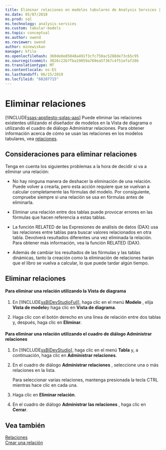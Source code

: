 ```yaml
---
title: Eliminar relaciones en modelos tabulares de Analysis Services | Microsoft Docs
ms.date: 05/07/2018
ms.prod: sql
ms.technology: analysis-services
ms.custom: tabular-models
ms.topic: conceptual
ms.author: owend
ms.reviewer: owend
author: minewiskan
manager: kfile
ms.openlocfilehash: 360de0e85048a491f3cfc750ac5288de73c65c95
ms.sourcegitcommit: 3026c22b7fba19059a769ea5f367c4f51efaf286
ms.translationtype: MT
ms.contentlocale: es-ES
ms.lasthandoff: 06/15/2019
ms.locfileid: "68207715"
---
```

# <a name="delete-relationships"></a>Eliminar relaciones 
[!INCLUDE[ssas-appliesto-sqlas-aas](../../includes/ssas-appliesto-sqlas-aas.md)]
  Puede eliminar las relaciones existentes utilizando el diseñador de modelos en la Vista de diagrama o utilizando el cuadro de diálogo Administrar relaciones. Para obtener información acerca de cómo se usan las relaciones en los modelos tabulares, vea [relaciones](../../analysis-services/tabular-models/relationships-ssas-tabular.md).  
  
## <a name="considerations-for-deleting-relationships"></a>Consideraciones para eliminar relaciones  
 Tenga en cuenta los siguientes problemas a la hora de decidir si va a eliminar una relación:  
  
-   No hay ninguna manera de deshacer la eliminación de una relación. Puede volver a crearla, pero esta acción requiere que se vuelvan a calcular completamente las fórmulas del modelo. Por consiguiente, compruebe siempre si una relación se usa en fórmulas antes de eliminarla.  
  
-   Eliminar una relación entre dos tablas puede provocar errores en las fórmulas que hacen referencia a estas tablas.  
  
-   La función RELATED de las Expresiones de análisis de datos (DAX) usa las relaciones entre tablas para buscar valores relacionados en otra tabla. Devolverá resultados diferentes una vez eliminada la relación. Para obtener más información, vea la función RELATED (DAX).  
  
-   Además de cambiar los resultados de las fórmulas y las tablas dinámicas, tanto la creación como la eliminación de relaciones harán que el libro se vuelva a calcular, lo que puede tardar algún tiempo.  
  
## <a name="delete-relationships"></a>Eliminar relaciones  
  
#### <a name="to-delete-a-relationship-by-using-diagram-view"></a>Para eliminar una relación utilizando la Vista de diagrama  
  
1.  En [!INCLUDE[ssBIDevStudioFull](../../includes/ssbidevstudiofull-md.md)], haga clic en el menú **Modelo** , elija **Vista de modelo**y haga clic en **Vista de diagrama**.  
  
2.  Haga clic con el botón derecho en una línea de relación entre dos tablas y, después, haga clic en **Eliminar**.  
  
#### <a name="to-delete-a-relationship-by-using-the-manage-relationships-dialog-box"></a>Para eliminar una relación utilizando el cuadro de diálogo Administrar relaciones  
  
1.  En [!INCLUDE[ssBIDevStudio](../../includes/ssbidevstudio-md.md)], haga clic en el menú **Tabla** y, a continuación, haga clic en **Administrar relaciones**.  
  
2.  En el cuadro de diálogo **Administrar relaciones** , seleccione una o más relaciones en la lista.  
  
     Para seleccionar varias relaciones, mantenga presionada la tecla CTRL mientras hace clic en cada una.  
  
3.  Haga clic en **Eliminar relación**.  
  
4.  En el cuadro de diálogo **Administrar las relaciones** , haga clic en **Cerrar**.  
  
## <a name="see-also"></a>Vea también  
 [Relaciones](../../analysis-services/tabular-models/relationships-ssas-tabular.md)   
 [Crear una relación](../../analysis-services/tabular-models/create-a-relationship-between-two-tables-ssas-tabular.md)  
  
  
